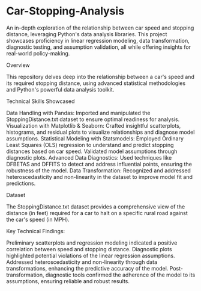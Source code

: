 # Car-Stopping-Analysis
An in-depth exploration of the relationship between car speed and stopping distance, leveraging Python's data analysis libraries. This project showcases proficiency in linear regression modeling, data transformation, diagnostic testing, and assumption validation, all while offering insights for real-world policy-making.

Overview

This repository delves deep into the relationship between a car's speed and its required stopping distance, using advanced statistical methodologies and Python's powerful data analysis toolkit.

Technical Skills Showcased

Data Handling with Pandas: Imported and manipulated the StoppingDistance.txt dataset to ensure optimal readiness for analysis.
Visualization with Matplotlib & Seaborn: Crafted insightful scatterplots, histograms, and residual plots to visualize relationships and diagnose model assumptions.
Statistical Modeling with Statsmodels: Employed Ordinary Least Squares (OLS) regression to understand and predict stopping distances based on car speed. Validated model assumptions through diagnostic plots.
Advanced Data Diagnostics: Used techniques like DFBETAS and DFFITS to detect and address influential points, ensuring the robustness of the model.
Data Transformation: Recognized and addressed heteroscedasticity and non-linearity in the dataset to improve model fit and predictions.

Dataset

The StoppingDistance.txt dataset provides a comprehensive view of the distance (in feet) required for a car to halt on a specific rural road against the car's speed (in MPH).

Key Technical Findings:

Preliminary scatterplots and regression modeling indicated a positive correlation between speed and stopping distance.
Diagnostic plots highlighted potential violations of the linear regression assumptions.
Addressed heteroscedasticity and non-linearity through data transformations, enhancing the predictive accuracy of the model.
Post-transformation, diagnostic tools confirmed the adherence of the model to its assumptions, ensuring reliable and robust results.
